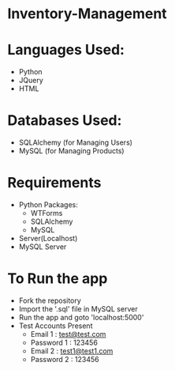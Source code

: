 # Inventory-Management

# Languages Used:
- Python
- JQuery
- HTML

# Databases Used:
- SQLAlchemy (for Managing Users)
- MySQL (for Managing Products)

# Requirements
- Python Packages:
  - WTForms
  - SQLAlchemy
  - MySQL
- Server(Localhost)
- MySQL Server

# To Run the app
- Fork the repository
- Import the '.sql' file in MySQL server
- Run the app and goto 'localhost:5000'
- Test Accounts Present
  - Email 1 : test@test.com
  - Password 1  : 123456 
  - Email 2 : test1@test1.com
  - Password 2  : 123456
